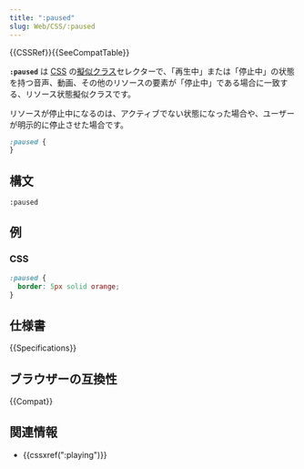 ```yaml
---
title: ":paused"
slug: Web/CSS/:paused
---
```


{{CSSRef}}{{SeeCompatTable}}

**`:paused`** は [CSS](/ja/docs/Web/CSS) の[擬似クラス](/ja/docs/Web/CSS/Pseudo-classes)セレクターで、「再生中」または「停止中」の状態を持つ音声、動画、その他のリソースの要素が「停止中」である場合に一致する、リソース状態擬似クラスです。

リソースが停止中になるのは、アクティブでない状態になった場合や、ユーザーが明示的に停止させた場合です。

```css
:paused {
}
```

## 構文

```
:paused
```

## 例

### CSS

```css
:paused {
  border: 5px solid orange;
}
```

## 仕様書

{{Specifications}}

## ブラウザーの互換性

{{Compat}}

## 関連情報

- {{cssxref(":playing")}}
